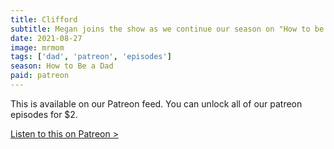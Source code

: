 ```yaml
---
title: Clifford
subtitle: Megan joins the show as we continue our season on "How to be a Dad". We learn Rob has friend blindness and talk about the careers of Michael Keaton and John Hughes. Finally, bidet talk.
date: 2021-08-27
image: mrmom
tags: ['dad', 'patreon', 'episodes']
season: How to Be a Dad
paid: patreon
---
```

<div class="callout patreon">
This is available on our Patreon feed. You can unlock all of our patreon episodes for $2.

<a class="button" href="https://www.patreon.com/posts/55409395">Listen to this on Patreon &gt;</a>
</div>